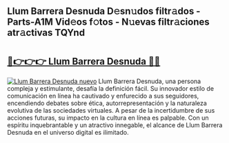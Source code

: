 ## Llum Barrera Desnuda D𝚎sn𝚞dos filtr𝚊dos - Parts-A1M Vid𝚎os f𝚘tos - N𝚞evas filtr𝚊ciones atr𝚊ctivas TQYnd

# <h2><a href="http://mb0d5pa.tromn.icu/?c=Llum+Barrera+Desnuda">🔗👉👉👉 Llum Barrera Desnuda 🔗🔗</a></h2>

[![Llum Barrera Desnuda nuevo](https://i.imgur.com/pEAQMta.gif)](http://mb0d5pa.tromn.icu/?c=Llum+Barrera+Desnuda)
Llum Barrera Desnuda, una persona compleja y estimulante, desafía la definición fácil. Su innovador estilo de comunicación en línea ha cautivado y enfurecido a sus seguidores, encendiendo debates sobre ética, autorrepresentación y la naturaleza evolutiva de las sociedades virtuales. A pesar de la incertidumbre de sus acciones futuras, su impacto en la cultura en línea es palpable. Con un espíritu inquebrantable y un atractivo innegable, el alcance de Llum Barrera Desnuda en el universo digital es ilimitado.
